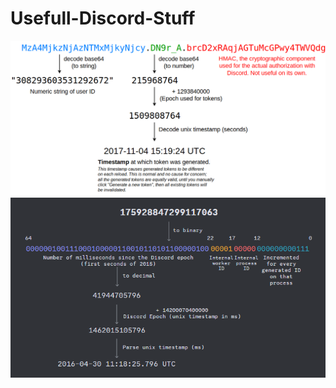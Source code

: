 # Usefull-Discord-Stuff

<p align="center">
  <img src="token_structure.png" alt="Token Structure" />
  <br/>
  <img src="snowflake_to_datetime.png" alt="Snowflake to Datetime" />
</p>
